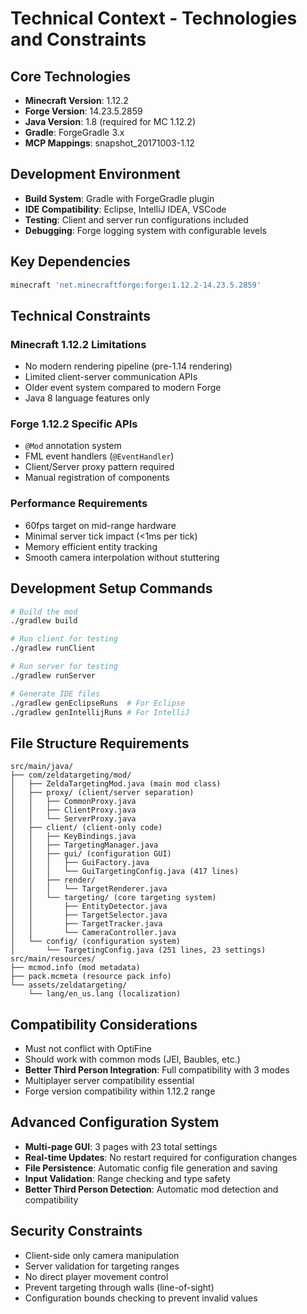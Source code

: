 # Technical Context - Technologies and Constraints

## Core Technologies
- **Minecraft Version**: 1.12.2
- **Forge Version**: 14.23.5.2859
- **Java Version**: 1.8 (required for MC 1.12.2)
- **Gradle**: ForgeGradle 3.x
- **MCP Mappings**: snapshot_20171003-1.12

## Development Environment
- **Build System**: Gradle with ForgeGradle plugin
- **IDE Compatibility**: Eclipse, IntelliJ IDEA, VSCode
- **Testing**: Client and server run configurations included
- **Debugging**: Forge logging system with configurable levels

## Key Dependencies
```gradle
minecraft 'net.minecraftforge:forge:1.12.2-14.23.5.2859'
```

## Technical Constraints

### Minecraft 1.12.2 Limitations
- No modern rendering pipeline (pre-1.14 rendering)
- Limited client-server communication APIs
- Older event system compared to modern Forge
- Java 8 language features only

### Forge 1.12.2 Specific APIs
- `@Mod` annotation system
- FML event handlers (`@EventHandler`)
- Client/Server proxy pattern required
- Manual registration of components

### Performance Requirements
- 60fps target on mid-range hardware
- Minimal server tick impact (<1ms per tick)
- Memory efficient entity tracking
- Smooth camera interpolation without stuttering

## Development Setup Commands
```bash
# Build the mod
./gradlew build

# Run client for testing
./gradlew runClient

# Run server for testing
./gradlew runServer

# Generate IDE files
./gradlew genEclipseRuns  # For Eclipse
./gradlew genIntellijRuns # For IntelliJ
```

## File Structure Requirements
```
src/main/java/
├── com/zeldatargeting/mod/
│   ├── ZeldaTargetingMod.java (main mod class)
│   ├── proxy/ (client/server separation)
│   │   ├── CommonProxy.java
│   │   ├── ClientProxy.java
│   │   └── ServerProxy.java
│   ├── client/ (client-only code)
│   │   ├── KeyBindings.java
│   │   ├── TargetingManager.java
│   │   ├── gui/ (configuration GUI)
│   │   │   ├── GuiFactory.java
│   │   │   └── GuiTargetingConfig.java (417 lines)
│   │   ├── render/
│   │   │   └── TargetRenderer.java
│   │   └── targeting/ (core targeting system)
│   │       ├── EntityDetector.java
│   │       ├── TargetSelector.java
│   │       ├── TargetTracker.java
│   │       └── CameraController.java
│   └── config/ (configuration system)
│       └── TargetingConfig.java (251 lines, 23 settings)
src/main/resources/
├── mcmod.info (mod metadata)
├── pack.mcmeta (resource pack info)
└── assets/zeldatargeting/
    └── lang/en_us.lang (localization)
```

## Compatibility Considerations
- Must not conflict with OptiFine
- Should work with common mods (JEI, Baubles, etc.)
- **Better Third Person Integration**: Full compatibility with 3 modes
- Multiplayer server compatibility essential
- Forge version compatibility within 1.12.2 range

## Advanced Configuration System
- **Multi-page GUI**: 3 pages with 23 total settings
- **Real-time Updates**: No restart required for configuration changes
- **File Persistence**: Automatic config file generation and saving
- **Input Validation**: Range checking and type safety
- **Better Third Person Detection**: Automatic mod detection and compatibility

## Security Constraints
- Client-side only camera manipulation
- Server validation for targeting ranges
- No direct player movement control
- Prevent targeting through walls (line-of-sight)
- Configuration bounds checking to prevent invalid values